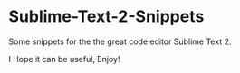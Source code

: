 Sublime-Text-2-Snippets
=======================

Some snippets for the the great code editor Sublime Text 2.


I Hope it can be useful,
Enjoy!